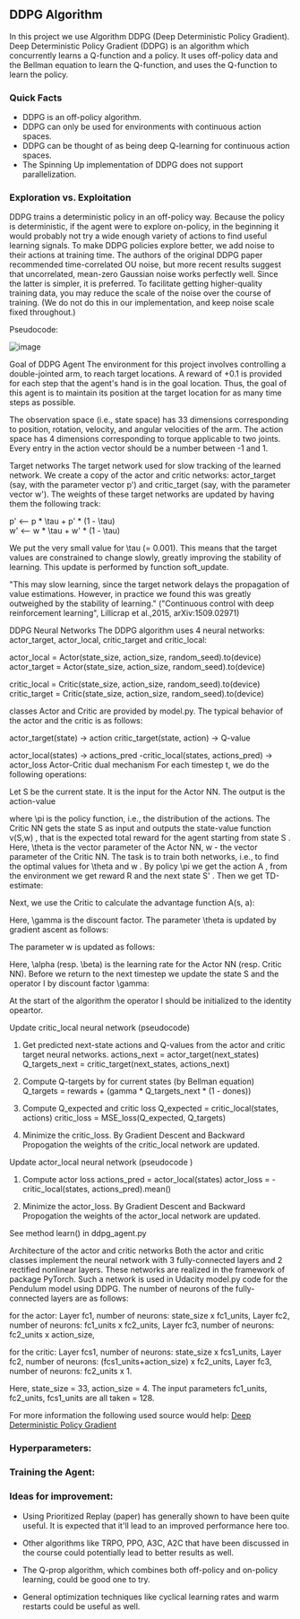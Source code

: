 ## DDPG Algorithm

In this project we use Algorithm DDPG (Deep Deterministic Policy Gradient). Deep Deterministic Policy Gradient (DDPG) is an algorithm which concurrently learns a Q-function and a policy. It uses off-policy data and the Bellman equation to learn the Q-function, and uses the Q-function to learn the policy.

### Quick Facts

- DDPG is an off-policy algorithm.
- DDPG can only be used for environments with continuous action spaces.
- DDPG can be thought of as being deep Q-learning for continuous action spaces.
- The Spinning Up implementation of DDPG does not support parallelization.


### Exploration vs. Exploitation

DDPG trains a deterministic policy in an off-policy way. Because the policy is deterministic, if the agent were to explore on-policy, in the beginning it would probably not try a wide enough variety of actions to find useful learning signals. To make DDPG policies explore better, we add noise to their actions at training time. The authors of the original DDPG paper recommended time-correlated OU noise, but more recent results suggest that uncorrelated, mean-zero Gaussian noise works perfectly well. Since the latter is simpler, it is preferred. To facilitate getting higher-quality training data, you may reduce the scale of the noise over the course of training. (We do not do this in our implementation, and keep noise scale fixed throughout.)

Pseudocode: 

![image](https://user-images.githubusercontent.com/89017449/134413732-fbc1bd5d-1bf1-4a07-a124-dcc28ee474ac.png)

Goal of DDPG Agent
The environment for this project involves controlling a double-jointed arm, to reach target locations.
A reward of +0.1 is provided for each step that the agent's hand is in the goal location. Thus, the goal of
this agent is to maintain its position at the target location for as many time steps as possible.

The observation space (i.e., state space) has 33 dimensions corresponding to position, rotation, velocity,
and angular velocities of the arm. The action space has 4 dimensions corresponding to torque applicable to
two joints. Every entry in the action vector should be a number between -1 and 1.

Target networks
The target network used for slow tracking of the learned network. We create a copy of the actor and critic networks:
actor_target (say, with the parameter vector p') and critic_target (say, with the parameter vector w'). The weights of
these target networks are updated by having them the following track:

p'  <--  p * \tau + p' * (1 - \tau)  
w'  <--  w * \tau + w' * (1 - \tau)

We put the very small value for \tau (= 0.001). This means that the target values are constrained to change slowly, greatly improving the stability of learning. This update is performed by function soft_update.

"This may slow learning, since the target network delays the propagation of value estimations.
However, in practice we found this was greatly outweighed by the stability of learning."
("Continuous control with deep reinforcement learning", Lillicrap et al.,2015, arXiv:1509.02971)

DDPG Neural Networks
The DDPG algorithm uses 4 neural networks: actor_target, actor_local, critic_target and critic_local:

actor_local = Actor(state_size, action_size, random_seed).to(device)
actor_target = Actor(state_size, action_size, random_seed).to(device)

critic_local = Critic(state_size, action_size, random_seed).to(device)
critic_target = Critic(state_size, action_size, random_seed).to(device)

classes Actor and Critic are provided by model.py. The typical behavior of the actor and the critic is as follows:

actor_target(state) -> action
critic_target(state, action) -> Q-value

actor_local(states) -> actions_pred
-critic_local(states, actions_pred) -> actor_loss
Actor-Critic dual mechanism
For each timestep t, we do the following operations:

Let S  be the current state. It is the input for the Actor NN. The output is the action-value



where \pi is the policy function, i.e., the distribution of the actions. The Critic NN gets the state S  as input and outputs
the state-value function v(S,w) , that is the expected total reward for the agent starting from state S . Here, \theta is
the vector parameter of the Actor NN, w  - the vector parameter of the Critic NN. The task is to train both networks, i.e.,
to find the optimal values for \theta and w . By policy \pi we get the action A , from the environment we get reward R 
and the next state S' . Then we get TD-estimate:



Next, we use the Critic to calculate the advantage function A(s, a):



Here, \gamma is the discount factor. The parameter \theta is updated by gradient ascent as follows:



The parameter w  is updated as follows:



Here, \alpha (resp. \beta) is the learning rate for the Actor NN (resp. Critic NN). Before we return to the next timestep we update the state S  and the operator I  by discount factor \gamma:



At the start of the algorithm the operator I should be initialized to the identity opeartor.

Update critic_local neural network (pseudocode)
 1. Get predicted next-state actions and Q-values from the actor and critic target neural networks.
    actions_next = actor_target(next_states)
    Q_targets_next = critic_target(next_states, actions_next)

 2. Compute Q-targets by for current states (by Bellman equation)
    Q_targets = rewards + (gamma * Q_targets_next * (1 - dones))

 3. Compute Q_expected and critic loss
    Q_expected = critic_local(states, actions)
    critic_loss = MSE_loss(Q_expected, Q_targets)

 4. Minimize the critic_loss. By Gradient Descent and Backward Propogation the weights of 
    the critic_local network are updated. 

Update actor_local neural network (pseudocode )
1. Compute actor loss
    actions_pred = actor_local(states)
    actor_loss = -critic_local(states, actions_pred).mean()

2. Minimize the actor_loss. By Gradient Descent and Backward Propogation the weights of 
   the actor_local network are updated.

See method learn() in ddpg_agent.py

Architecture of the actor and critic networks
Both the actor and critic classes implement the neural network
with 3 fully-connected layers and 2 rectified nonlinear layers. These networks are realized in the framework
of package PyTorch. Such a network is used in Udacity model.py code for the Pendulum model using DDPG.
The number of neurons of the fully-connected layers are as follows:

for the actor:
Layer fc1, number of neurons: state_size x fc1_units,
Layer fc2, number of neurons: fc1_units x fc2_units,
Layer fc3, number of neurons: fc2_units x action_size,

for the critic:
Layer fcs1, number of neurons: state_size x fcs1_units,
Layer fc2, number of neurons: (fcs1_units+action_size) x fc2_units,
Layer fc3, number of neurons: fc2_units x 1.

Here, state_size = 33, action_size = 4. The input parameters fc1_units, fc2_units, fcs1_units are all taken = 128.


For more information the following used source would help: [Deep Deterministic Policy Gradient](https://spinningup.openai.com/en/latest/algorithms/ddpg.html)

### Hyperparameters:


### Training the Agent:



### Ideas for improvement:

- Using Prioritized Replay (paper) has generally shown to have been quite useful. It is expected that it'll lead to an improved performance here too.

- Other algorithms like TRPO, PPO, A3C, A2C that have been discussed in the course could potentially lead to better results as well.

- The Q-prop algorithm, which combines both off-policy and on-policy learning, could be good one to try.

- General optimization techniques like cyclical learning rates and warm restarts could be useful as well.
